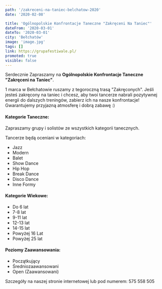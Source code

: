 ```yaml
---
path: '/zakreceni-na-taniec-belchatow-2020'
date: '2020-02-08'

title: 'Ogólnopolskie Konfrontacje Taneczne "Zakręceni Na Taniec"'
dateFrom: '2020-03-01'
dateTo: '2020-03-01'
city: 'Bełchatów'
image: 'image.jpg'
tags: []
link: https://grupafestiwale.pl/
promoted: true
visible: false
---
```

Serdecznie Zapraszamy na **Ogólnopolskie Konfrontacje Taneczne "Zakręceni na Taniec"**.

1 marca w Bełchatowie ruszamy z tegoroczną trasą "Zakręconych". Jeśli jesteś zakręcony na taniec i chcesz, aby twoi tancerze nabrali pozytywnej energii do dalszych treningów, zabierz ich na nasze konfrontacje! Gwarantujemy przyjazną atmosferę i dobrą zabawę :)

#### Kategorie Taneczne: 
Zapraszamy grupy i solistów ze wszystkich kategorii tanecznych.

Tancerze będą oceniani w kategoriach:
- Jazz
- Modern
- Balet
- Show Dance
- Hip Hop
- Break Dance
- Disco Dance
- Inne Formy

#### Kategorie Wiekowe:
- Do 6 lat
- 7-8 lat
- 9-11 lat
- 12-13 lat
- 14-15 lat
- Powyżej 16 Lat
- Powyżej 25 lat

#### Poziomy Zaawansowania:
- Początkujący
- Średniozaawansowani
- Open (Zaawansowani)

Szczegóły na naszej stronie internetowej lub pod numerem: 575 558 505